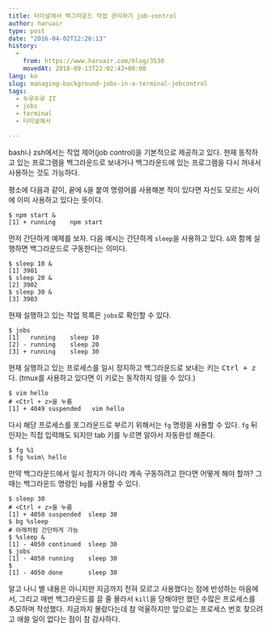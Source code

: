 ```yaml
---
title: 터미널에서 백그라운드 작업 관리하기 job-control
author: haruair
type: post
date: "2016-04-02T12:26:13"
history:
  - 
    from: https://www.haruair.com/blog/3530
    movedAt: 2018-09-13T22:02:42+00:00
lang: ko
slug: managing-background-jobs-in-a-terminal-jobcontrol
tags:
  - 두루두루 IT
  - jobs
  - terminal
  - 터미널에서

---
```

bash나 zsh에서는 작업 제어(job control)을 기본적으로 제공하고 있다. 현재 동작하고 있는 프로그램을 백그라운드로 보내거나 백그라운드에 있는 프로그램을 다시 꺼내서 사용하는 것도 가능하다.

평소에 다음과 같이, 끝에 `&`을 붙여 명령어를 사용해본 적이 있다면 자신도 모르는 사이에 이미 사용하고 있다는 뜻이다.

    $ npm start &
    [1] + running    npm start
    

먼저 간단하게 예제를 보자. 다음 예시는 간단하게 `sleep`을 사용하고 있다. `&`와 함께 실행하면 백그라운드로 구동한다는 의미다.

    $ sleep 10 &
    [1] 3901
    $ sleep 20 &
    [2] 3902
    $ sleep 30 &
    [3] 3903
    

현재 실행하고 있는 작업 목록은 `jobs`로 확인할 수 있다.

    $ jobs
    [1]   running    sleep 10
    [2] - running    sleep 20
    [3] + running    sleep 30
    

현재 실행하고 있는 프로세스를 일시 정지하고 백그라운드로 보내는 키는 <kbd>Ctrl + z</kbd>다. (tmux를 사용하고 있다면 이 키로는 동작하지 않을 수 있다.)

    $ vim hello
    # <Ctrl + z>을 누름
    [1] + 4049 suspended   vim hello
    

다시 해당 프로세스를 포그라운드로 부르기 위해서는 `fg` 명령을 사용할 수 있다. `fg` 뒤 인자는 직접 입력해도 되지만 tab 키를 누르면 알아서 자동완성 해준다.

    $ fg %1
    $ fg %vim\ hello
    

만약 백그라운드에서 일시 정지가 아니라 계속 구동하려고 한다면 어떻게 해야 할까? 그때는 백그라운드 명령인 `bg`를 사용할 수 있다.

    $ sleep 30
    # <Ctrl + z>을 누름
    [1] + 4050 suspended  sleep 30
    $ bg %sleep
    # 아래처럼 간단하게 가능
    $ %sleep &
    [1] - 4050 continued  sleep 30
    $ jobs
    [1] - 4050 running    sleep 30
    $
    [1] - 4050 done       sleep 30
    

알고 나니 별 내용은 아니지만 지금까지 전혀 모르고 사용했다는 점에 반성하는 마음에서, 그리고 매번 백그라운드를 끌 줄 몰라서 `kill`을 당해야만 했던 수많은 프로세스를 추모하며 작성했다. 지금까지 몰랐다는데 참 억울하지만 앞으로는 프로세스 번호 찾으려고 애쓸 일이 없다는 점이 참 감사하다.